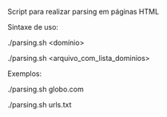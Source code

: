 Script para realizar parsing em páginas HTML

Sintaxe de uso:

./parsing.sh <domínio>

./parsing.sh <arquivo_com_lista_dominios>



Exemplos:

./parsing.sh globo.com

./parsing.sh urls.txt
